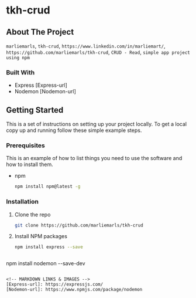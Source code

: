 # tkh-crud

## About The Project
 `marliemarls`, `tkh-crud`, `https://www.linkedin.com/in/marliemart/`, `https://github.com/marliemarls/tkh-crud`, `CRUD - Read`, `simple app project using npm`



### Built With

* Express [Express-url]
* Nodemon [Nodemon-url]



<!-- GETTING STARTED -->
## Getting Started

This is a set of instructions on setting up your project locally. To get a local copy up and running follow these simple example steps.

### Prerequisites

This is an example of how to list things you need to use the software and how to install them.
* npm
  ```sh
  npm install npm@latest -g
  ```
### Installation

1. Clone the repo
   ```sh
   git clone https://github.com/marliemarls/tkh-crud
   ```
2. Install NPM packages
   ```sh
   npm install express --save
   ```
   ```sh
  npm install nodemon --save-dev
  ``` 

<!-- MARKDOWN LINKS & IMAGES -->
[Express-url]: https://expressjs.com/
[Nodemon-url]: https://www.npmjs.com/package/nodemon
